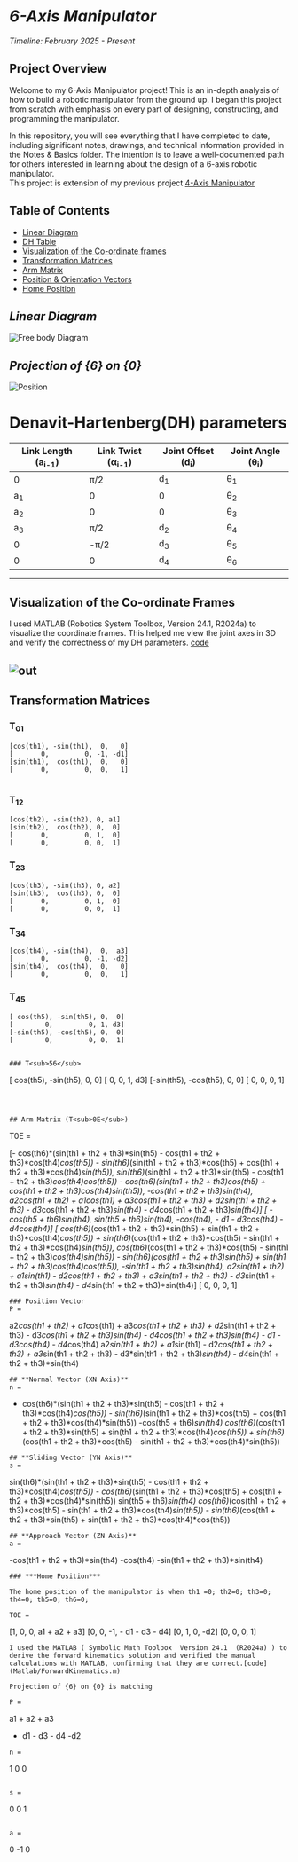 # *6-Axis Manipulator*

*Timeline: February 2025 - Present*
## **Project Overview**

Welcome to my 6-Axis Manipulator project! This is an in-depth analysis of how to build a robotic manipulator from the ground up. I began this project from scratch with emphasis on every part of designing, constructing, and programming the manipulator.  

In this repository, you will see everything that I have completed to date, including significant notes, drawings, and technical information provided in the Notes & Basics folder. The intention is to leave a well-documented path for others interested in learning about the design of a 6-axis robotic manipulator.  
This project is extension of my previous project [4-Axis Manipulator](https://github.com/bhaarath22/4AxisManipulator.git)
## **Table of Contents**
- [Linear Diagram](#linear-diagram)
- [DH Table](#Denavit-HartenbergDH-parameters)
-  [Visualization of the Co-ordinate frames](#Visualization-of-the-Co-ordinate-Frames)
- [Transformation Matrices](#transformation-matrices)
- [Arm Matrix](#arm-matrix-t0e)
- [Position & Orientation Vectors](#Position-Vector)
- [Home Position](#Home-Position)

## *Linear Diagram*


![Free body Diagram](https://github.com/bhaarath22/6AxisManipulator/blob/1c44f4b05553427278d6e6f6ebbd0bd7ed504e72/Data/Frame%20arrangement%202.jpeg)
  ## *Projection of {6} on {0}*
![Position](https://github.com/bhaarath22/6AxisManipulator/blob/8ab5424e95ddc74ad68448610bd8e0c1f5eb9b1b/Data/Frame%20arrangement.jpeg)


# **Denavit-Hartenberg**(DH) parameters

| Link Length (a<sub>i-1</sub>) | Link Twist (α<sub>i-1</sub>) | Joint Offset (d<sub>i</sub>) | Joint Angle (θ<sub>i</sub>) |
|--------------------|-------------------|-------------------|-----------------|
| 0                |  π/2                 | d<sub>1</sub>     | θ<sub>1</sub> |
| a<sub>1</sub>    |0       | 0                 | θ<sub>2</sub> |
| a<sub>2</sub>    | 0                 | 0                 | θ<sub>3</sub> |
| a<sub>3</sub>    | π/2                | d<sub>2</sub>                 | θ<sub>4</sub> |
| 0    | -π/2            | d<sub>3</sub>     | θ<sub>5</sub> |
| 0                | 0            | d<sub>4</sub>     | θ<sub>6</sub> |

------
## **Visualization of the Co-ordinate Frames**
I used MATLAB (Robotics System Toolbox, Version 24.1, R2024a) to visualize the coordinate frames. This helped me view the joint axes in 3D and verify the correctness of my DH parameters. [code](https://github.com/bhaarath22/6AxisManipulator/blob/62f7590bec643f39b794993ff7f6bf2474accc6a/Data/FA-Matlab-Final.png)

![out](https://github.com/bhaarath22/6AxisManipulator/blob/a0188b56417b50737ff09bc6f44f96b29cec6c82/Data/FA-Matlab-Final.png)
----
## Transformation Matrices

### T<sub>01</sub>
```
[cos(th1), -sin(th1),  0,   0]
[       0,         0, -1, -d1]
[sin(th1),  cos(th1),  0,   0]
[       0,         0,  0,   1]
 
```

### T<sub>12</sub>
```
[cos(th2), -sin(th2), 0, a1]
[sin(th2),  cos(th2), 0,  0]
[       0,         0, 1,  0]
[       0,         0, 0,  1]

```

### T<sub>23</sub>
```
[cos(th3), -sin(th3), 0, a2]
[sin(th3),  cos(th3), 0,  0]
[       0,         0, 1,  0]
[       0,         0, 0,  1]

```

### T<sub>34</sub>
```
[cos(th4), -sin(th4),  0,  a3]
[       0,         0, -1, -d2]
[sin(th4),  cos(th4),  0,   0]
[       0,         0,  0,   1]

```

### T<sub>45</sub>
```
[ cos(th5), -sin(th5), 0,  0]
[        0,         0, 1, d3]
[-sin(th5), -cos(th5), 0,  0]
[        0,         0, 0,  1]


### T<sub>56</sub>
```
[ cos(th5), -sin(th5), 0,  0]
[        0,         0, 1, d3]
[-sin(th5), -cos(th5), 0,  0]
[        0,         0, 0,  1]

```



## Arm Matrix (T<sub>0E</sub>)
```
T0E =
 
[- cos(th6)*(sin(th1 + th2 + th3)*sin(th5) - cos(th1 + th2 + th3)*cos(th4)*cos(th5)) - sin(th6)*(sin(th1 + th2 + th3)*cos(th5) + cos(th1 + th2 + th3)*cos(th4)*sin(th5)), sin(th6)*(sin(th1 + th2 + th3)*sin(th5) - cos(th1 + th2 + th3)*cos(th4)*cos(th5)) - cos(th6)*(sin(th1 + th2 + th3)*cos(th5) + cos(th1 + th2 + th3)*cos(th4)*sin(th5)), -cos(th1 + th2 + th3)*sin(th4), a2*cos(th1 + th2) + a1*cos(th1) + a3*cos(th1 + th2 + th3) + d2*sin(th1 + th2 + th3) - d3*cos(th1 + th2 + th3)*sin(th4) - d4*cos(th1 + th2 + th3)*sin(th4)]
[                                                                                                                                               -cos(th5 + th6)*sin(th4),                                                                                                                                               sin(th5 + th6)*sin(th4),                      -cos(th4),                                                                                                                          - d1 - d3*cos(th4) - d4*cos(th4)]
[  cos(th6)*(cos(th1 + th2 + th3)*sin(th5) + sin(th1 + th2 + th3)*cos(th4)*cos(th5)) + sin(th6)*(cos(th1 + th2 + th3)*cos(th5) - sin(th1 + th2 + th3)*cos(th4)*sin(th5)), cos(th6)*(cos(th1 + th2 + th3)*cos(th5) - sin(th1 + th2 + th3)*cos(th4)*sin(th5)) - sin(th6)*(cos(th1 + th2 + th3)*sin(th5) + sin(th1 + th2 + th3)*cos(th4)*cos(th5)), -sin(th1 + th2 + th3)*sin(th4), a2*sin(th1 + th2) + a1*sin(th1) - d2*cos(th1 + th2 + th3) + a3*sin(th1 + th2 + th3) - d3*sin(th1 + th2 + th3)*sin(th4) - d4*sin(th1 + th2 + th3)*sin(th4)]
[                                                                                                                                                                      0,                                                                                                                                                                     0,                              0,                                                                                                                                                         1]
 
 
```
### Position Vector
P =
 ```
 
a2*cos(th1 + th2) + a1*cos(th1) + a3*cos(th1 + th2 + th3) + d2*sin(th1 + th2 + th3) - d3*cos(th1 + th2 + th3)*sin(th4) - d4*cos(th1 + th2 + th3)*sin(th4)
                                                                                                                         - d1 - d3*cos(th4) - d4*cos(th4)
a2*sin(th1 + th2) + a1*sin(th1) - d2*cos(th1 + th2 + th3) + a3*sin(th1 + th2 + th3) - d3*sin(th1 + th2 + th3)*sin(th4) - d4*sin(th1 + th2 + th3)*sin(th4)
 
 

```
## **Normal Vector (XN Axis)**
n =
``` 
- cos(th6)*(sin(th1 + th2 + th3)*sin(th5) - cos(th1 + th2 + th3)*cos(th4)*cos(th5)) - sin(th6)*(sin(th1 + th2 + th3)*cos(th5) + cos(th1 + th2 + th3)*cos(th4)*sin(th5))
                                                                                                                                               -cos(th5 + th6)*sin(th4)
  cos(th6)*(cos(th1 + th2 + th3)*sin(th5) + sin(th1 + th2 + th3)*cos(th4)*cos(th5)) + sin(th6)*(cos(th1 + th2 + th3)*cos(th5) - sin(th1 + th2 + th3)*cos(th4)*sin(th5))
 

 
 ```
## **Sliding Vector (YN Axis)**
s =
 ```
sin(th6)*(sin(th1 + th2 + th3)*sin(th5) - cos(th1 + th2 + th3)*cos(th4)*cos(th5)) - cos(th6)*(sin(th1 + th2 + th3)*cos(th5) + cos(th1 + th2 + th3)*cos(th4)*sin(th5))
                                                                                                                                              sin(th5 + th6)*sin(th4)
cos(th6)*(cos(th1 + th2 + th3)*cos(th5) - sin(th1 + th2 + th3)*cos(th4)*sin(th5)) - sin(th6)*(cos(th1 + th2 + th3)*sin(th5) + sin(th1 + th2 + th3)*cos(th4)*cos(th5))
 

```
## **Approach Vector (ZN Axis)**
a =
 ```
-cos(th1 + th2 + th3)*sin(th4)
                     -cos(th4)
-sin(th1 + th2 + th3)*sin(th4)



```
### ***Home Position***

The home position of the manipulator is when th1 =0; th2=0; th3=0; th4=0; th5=0; th6=0;

T0E =
```
[1, 0,  0,   a1 + a2 + a3]
[0, 0, -1, - d1 - d3 - d4]
[0, 1,  0,            -d2]
[0, 0,  0,              1]

```
I used the MATLAB ( Symbolic Math Toolbox  Version 24.1  (R2024a) ) to derive the forward kinematics solution and verified the manual calculations with MATLAB, confirming that they are correct.[code](Matlab/ForwardKinematics.m)

Projection of {6} on {0} is matching

P =
 ```
a1 + a2 + a3
- d1 - d3 - d4
           -d2

```
n =
 ```
 1
0
0
 ```
 
s =
``` 
0
0
1
 ```
 
a =
``` 
0
-1
0
```
 

